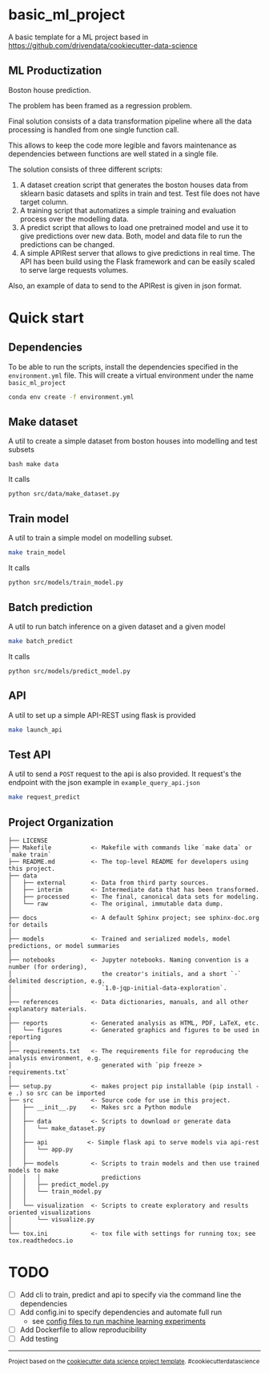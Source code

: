 basic_ml_project
==============================

A basic template for a ML project based in https://github.com/drivendata/cookiecutter-data-science

ML Productization
-----------------
Boston house prediction.

The problem has been framed as a regression problem.

Final solution consists of a data transformation pipeline where all the data processing is handled from one single function call.

This allows to keep the code more legible and favors maintenance as dependencies between functions are well stated in a single file.

The solution consists of three different scripts:

1. A dataset creation script that generates the boston houses data from sklearn basic datasets and splits in train and test. Test file does not have target column.
1. A training script that automatizes a simple training and evaluation process over the modelling data. 
1. A predict script that allows to load one pretrained model and use it to give predictions over new data. Both, model and data file to run the predictions can be changed.
1. A simple APIRest server that allows to give predictions in real time. The API has been build using the Flask framework and can be easily scaled to serve large requests volumes.

Also, an example of data to send to the APIRest is given in json format.


Quick start
===========

Dependencies
------------
To be able to run the scripts, install the dependencies specified in the `environment.yml` file. This will create
a virtual environment under the name `basic_ml_project`

```bash
conda env create -f environment.yml
```

Make dataset
------------
A util to create a simple dataset from boston houses into modelling and test subsets

`bash make data`

It calls

`python src/data/make_dataset.py`


Train model
-----------

A util to train a simple model on modelling subset.

```bash
make train_model
```

It calls

`python src/models/train_model.py`


Batch prediction
----------------

A util to run batch inference on a given dataset and a given model

```bash
make batch_predict
```

It calls

`python src/models/predict_model.py`

API
---
A util to set up a simple API-REST using flask is provided

```bash
make launch_api
```

Test API
--------
A util to send a `POST` request to the api is also provided. It request's the endpoint with the json example
in `example_query_api.json`


```bash
make request_predict
```

Project Organization
--------------------

    ├── LICENSE
    ├── Makefile           <- Makefile with commands like `make data` or `make train`
    ├── README.md          <- The top-level README for developers using this project.
    ├── data
    │   ├── external       <- Data from third party sources.
    │   ├── interim        <- Intermediate data that has been transformed.
    │   ├── processed      <- The final, canonical data sets for modeling.
    │   └── raw            <- The original, immutable data dump.
    │
    ├── docs               <- A default Sphinx project; see sphinx-doc.org for details
    │
    ├── models             <- Trained and serialized models, model predictions, or model summaries
    │
    ├── notebooks          <- Jupyter notebooks. Naming convention is a number (for ordering),
    │                         the creator's initials, and a short `-` delimited description, e.g.
    │                         `1.0-jqp-initial-data-exploration`.
    │
    ├── references         <- Data dictionaries, manuals, and all other explanatory materials.
    │
    ├── reports            <- Generated analysis as HTML, PDF, LaTeX, etc.
    │   └── figures        <- Generated graphics and figures to be used in reporting
    │
    ├── requirements.txt   <- The requirements file for reproducing the analysis environment, e.g.
    │                         generated with `pip freeze > requirements.txt`
    │
    ├── setup.py           <- makes project pip installable (pip install -e .) so src can be imported
    ├── src                <- Source code for use in this project.
    │   ├── __init__.py    <- Makes src a Python module
    │   │
    │   ├── data           <- Scripts to download or generate data
    │   │   └── make_dataset.py
    │   │
    │   ├── api           <- Simple flask api to serve models via api-rest
    │   │   └── app.py
    │   │
    │   ├── models         <- Scripts to train models and then use trained models to make
    │   │   │                 predictions
    │   │   ├── predict_model.py
    │   │   └── train_model.py
    │   │
    │   └── visualization  <- Scripts to create exploratory and results oriented visualizations
    │       └── visualize.py
    │
    └── tox.ini            <- tox file with settings for running tox; see tox.readthedocs.io


TODO
====
- [ ] Add cli to train, predict and api to specify via the command line the dependencies
- [ ] Add config.ini to specify dependencies and automate full run
    - see [config files to run machine learning experiments](https://www.borealisai.com/en/blog/using-config-files-run-machine-learning-experiments/)
- [ ] Add Dockerfile to allow reproducibility
- [ ] Add testing

--------
<p><small>Project based on the <a target="_blank" href="https://drivendata.github.io/cookiecutter-data-science/">cookiecutter data science project template</a>. #cookiecutterdatascience</small></p>
